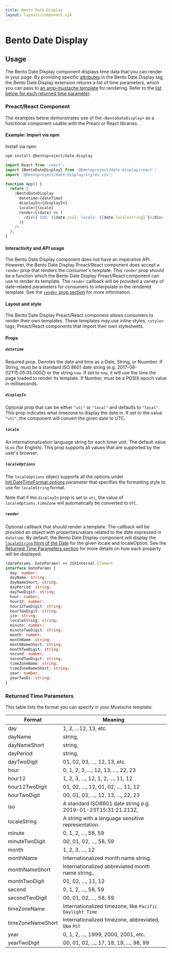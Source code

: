 ```yaml
---
title: Bento Date Display
layout: layouts/component.njk
---
```

# Bento Date Display

## Usage

The Bento Date Display component displays time data that you can render in your page. By providing specific [attributes](#attributes) in the
Bento Date Display tag, the Bento Date Display extension returns a list of time
parameters, which you can pass to
[an amp-mustache template](../../amp-mustache/amp-mustache.md)
for rendering. Refer to the
[list below for each returned time parameter](#returned-time-parameters).

<!--
### Web Component

{% componentImport 'bento-date-display' %}

TODO(https://go.amp.dev/issue/36619): Restore this section. We don't include it because we don't support <template> in Bento Web Components yet.

An older version of this file contains the removed section, though it's incorrect:

https://github.com/ampproject/amphtml/blob/422d171e87571c4d125a2bf956e78e92444c10e8/extensions/amp-date-display/1.0/README.md
-->

### Preact/React Component

The examples below demonstrates use of the `<BentoDateDisplay>` as a functional component usable with the Preact or React libraries.

#### Example: Import via npm

Install via npm:

```bash
npm install @bentoproject/date-display
```

```javascript
import React from 'react';
import {BentoDateDisplay} from '@bentoproject/date-display/react';
import '@bentoproject/date-display/styles.css';

function App() {
  return (
    <BentoDateDisplay
      datetime={dateTime}
      displayIn={displayIn}
      locale={locale}
      render={(date) => (
        <div>{`ISO: ${date.iso}; locale: ${date.localeString}`}</div>
      )}
    />
  );
}
```

#### Interactivity and API usage

The Bento Date Display component does not have an imperative API. However, the Bento Date Display Preact/React component does accept a `render` prop that renders the consumer's template. This `render` prop should be a function which the Bento Date Display Preact/React component can use to render its template. The `render` callback will be provided a variety of date-related parameters for consumers to interpolate in the rendered template. See the [`render` prop section](#render) for more information.

#### Layout and style

The Bento Date Display Preact/React component allows consumers to render their own templates. These templates may use inline styles, `<style>` tags, Preact/React components that import their own stylesheets.

#### Props

##### `datetime`

Required prop. Denotes the date and time as a Date, String, or Nuumber. If String, must be a
standard ISO 8601 date string (e.g. 2017-08-02T15:05:05.000Z) or the string `now`. If set to `now`, it will use the time the page loaded to render its template. If Number, must be a POSIX epoch value in milliseconds.

##### `displayIn`

Optional prop that can be either `"utc"` or `"local"` and defaults to `"local"`. This prop indicates what timezone to display the date in. If set to the value `"utc"`, the component will convert the given date to UTC.

##### `locale`

An internationalization language string for each timer unit. The default value is `en` (for English). This prop supports all values that are supported by the user's browser.

##### `localeOptions`

The `localeOptions` object supports all the options under [Intl.DateTimeFormat.options](https://developer.mozilla.org/en-US/docs/Web/JavaScript/Reference/Global_Objects/Intl/DateTimeFormat/DateTimeFormat#parameters) parameter that specifies the formatting style to use for `localeString` format.

Note that if the `displayIn` prop is set to `utc`, the value of `localeOptions.timeZone` will automatically be converted to `UTC`.

##### `render`

Optional callback that should render a template. The callback will be provided an object with properties/values related to the date expressed in `datetime`.
By default, the Bento Date Display component will display the [`localeString` form of the Date](https://developer.mozilla.org/en-US/docs/Web/JavaScript/Reference/Global_Objects/Date/toLocaleString) for the given locale and localeOption.
See the [Returned Time Parameters section](#returned-time-parameters) for more details on how each property will be displayed.

```typescript
(dateParams: DateParams) => JSXInternal.Element
interface DateParams {
  day: number;
  dayName: string;
  dayNameShort: string;
  dayPeriod: string;
  dayTwoDigit: string;
  hour: number;
  hour12: number;
  hour12TwoDigit: string;
  hourTwoDigit: string;
  iso: string;
  localeString: string;
  minute: number;
  minuteTwoDigit: string;
  month: number;
  monthName: string;
  monthNameShort: string;
  monthTwoDigit: string;
  second: number;
  secondTwoDigit: string;
  timeZoneName: string;
  timeZoneNameShort: string;
  year: number;
  yearTwoDi: string;
}
```

### Returned Time Parameters

This table lists the format you can specify in your Mustache template:

| Format            | Meaning                                                       |
| ----------------- | ------------------------------------------------------------- |
| day               | 1, 2, ...12, 13, etc.                                         |
| dayName           | string,                                                       |
| dayNameShort      | string,                                                       |
| dayPeriod         | string,                                                       |
| dayTwoDigit       | 01, 02, 03, ..., 12, 13, etc.                                 |
| hour              | 0, 1, 2, 3, ..., 12, 13, ..., 22, 23                          |
| hour12            | 1, 2, 3, ..., 12, 1, 2, ..., 11, 12                           |
| hour12TwoDigit    | 01, 02, ..., 12, 01, 02, ..., 11, 12                          |
| hourTwoDigit      | 00, 01, 02, ..., 12, 13, ..., 22, 23                          |
| iso               | A standard ISO8601 date string e.g. 2019-01-23T15:31:21.213Z, |
| localeString      | A string with a language sensitive representation.            |
| minute            | 0, 1, 2, ..., 58, 59                                          |
| minuteTwoDigit    | 00, 01, 02, ..., 58, 59                                       |
| month             | 1, 2, 3, ..., 12                                              |
| monthName         | Internationalized month name string.                          |
| monthNameShort    | Internationalized abbreviated month name string.,             |
| monthTwoDigit     | 01, 02, ..., 11, 12                                           |
| second            | 0, 1, 2, ..., 58, 59                                          |
| secondTwoDigit    | 00, 01, 02, ..., 58, 59                                       |
| timeZoneName      | Internationalized timezone, like `Pacific Daylight Time`      |
| timeZoneNameShort | Internationalized timezone, abbreviated, like `PST`           |
| year              | 0, 1, 2, ..., 1999, 2000, 2001, etc.                          |
| yearTwoDigit      | 00, 01, 02, ..., 17, 18, 19, ..., 98, 99                      |
